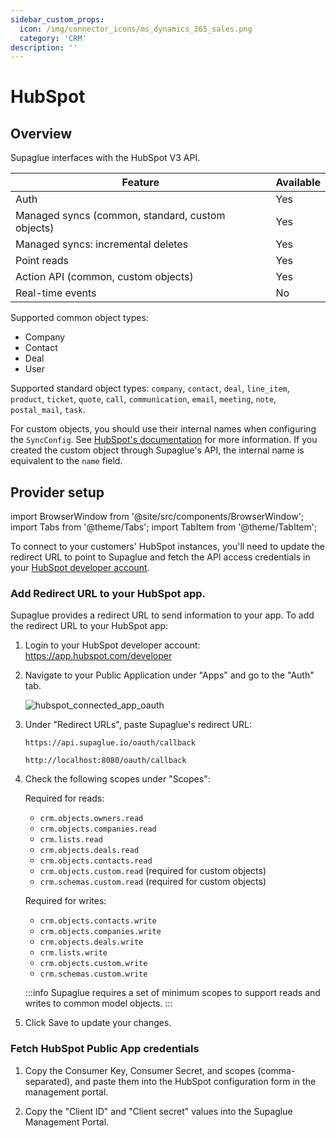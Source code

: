 ```yaml
---
sidebar_custom_props:
  icon: /img/connector_icons/ms_dynamics_365_sales.png
  category: 'CRM'
description: ''
---
```


# HubSpot

## Overview

Supaglue interfaces with the HubSpot V3 API.

| Feature                                          | Available |
| ------------------------------------------------ | --------- |
| Auth                                             | Yes       |
| Managed syncs (common, standard, custom objects) | Yes       |
| Managed syncs: incremental deletes               | Yes       |
| Point reads                                      | Yes       |
| Action API (common, custom objects)              | Yes       |
| Real-time events                                 | No        |

Supported common object types:

- Company
- Contact
- Deal
- User

Supported standard object types: `company`, `contact`, `deal`, `line_item`, `product`, `ticket`, `quote`, `call`, `communication`, `email`, `meeting`, `note`, `postal_mail`, `task`.

For custom objects, you should use their internal names when configuring the `SyncConfig`. See [HubSpot's documentation](https://knowledge.hubspot.com/crm-setup/create-custom-objects) for more information. If you created the custom object through Supaglue's API, the internal name is equivalent to the `name` field.

## Provider setup

import BrowserWindow from '@site/src/components/BrowserWindow';
import Tabs from '@theme/Tabs';
import TabItem from '@theme/TabItem';

To connect to your customers' HubSpot instances, you'll need to update the redirect URL to point to Supaglue and fetch the API access credentials in your [HubSpot developer account](https://developers.hubspot.com).

### Add Redirect URL to your HubSpot app.

Supaglue provides a redirect URL to send information to your app. To add the redirect URL to your HubSpot app:

1. Login to your HubSpot developer account: https://app.hubspot.com/developer
1. Navigate to your Public Application under "Apps" and go to the "Auth" tab.

    <BrowserWindow url="app.hubspot.com/developer/12345678/application/123456">

    ![hubspot_connected_app_oauth](/img/hubspot_connected_app_oauth.png 'hubspot connected app oauth')

    </BrowserWindow>

1. Under "Redirect URLs", paste Supaglue's redirect URL:

    <Tabs>
    <TabItem value="supaglue-cloud" label="Supaglue Cloud" default>

    ```
    https://api.supaglue.io/oauth/callback
    ```

    </TabItem>
    <TabItem value="localhost" label="Localhost">

    ```
    http://localhost:8080/oauth/callback
    ```
    </TabItem>
    </Tabs>

1. Check the following scopes under "Scopes":

    Required for reads:

    - `crm.objects.owners.read`
    - `crm.objects.companies.read`
    - `crm.lists.read`
    - `crm.objects.deals.read`
    - `crm.objects.contacts.read`
    - `crm.objects.custom.read` (required for custom objects)
    - `crm.schemas.custom.read` (required for custom objects)

    Required for writes:

    - `crm.objects.contacts.write`
    - `crm.objects.companies.write`
    - `crm.objects.deals.write`
    - `crm.lists.write`
    - `crm.objects.custom.write`
    - `crm.schemas.custom.write`

    :::info
    Supaglue requires a set of minimum scopes to support reads and writes to common model objects.
    :::

1. Click Save to update your changes.

### Fetch HubSpot Public App credentials

1. Copy the Consumer Key, Consumer Secret, and scopes (comma-separated), and paste them into the HubSpot configuration form in the management portal.

1. Copy the "Client ID" and "Client secret" values into the Supaglue Management Portal.
